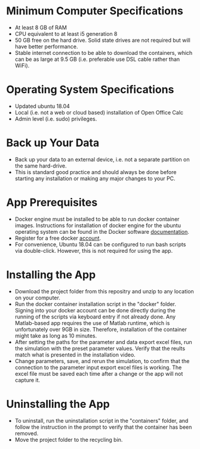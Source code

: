 # Minimum Computer Specifications
- At least 8 GB of RAM
- CPU equivalent to at least i5 generation 8
- 50 GB free on the hard drive. Solid state drives are not required but will have better performance.
- Stable internet connection to be able to download the containers, which can be as large at 9.5 GB (i.e. preferable use DSL cable rather than WiFi).

# Operating System Specifications
- Updated ubuntu 18.04
- Local (i.e. not a web or cloud based) installation of Open Office Calc
- Admin level (i.e. sudo) privileges.

# Back up Your Data
- Back up your data to an external device, i.e. not a separate partition on the same hard-drive.
- This is standard good practice and should always be done before starting any installation or making any major changes to your PC.

# App Prerequisites
- Docker engine must be installed to be able to run docker container images. Instructions for installation of docker engine for the ubuntu operating system can be found in the Docker software [documentation](https://docs.docker.com/engine/install/ubuntu/).
- Register for a free docker [account](https://www.docker.com/).
- For convenience, Ubuntu 18.04 can be configured to run bash scripts via double-click. However, this is not required for using the app.

# Installing the App
- Download the project folder from this repositry and unzip to any location on your computer.
- Run the docker container installation script in the "docker" folder. Signing into your docker account can be done directly during the running of the scripts via keyboard entry if not already done. Any Matlab-based app requires the use of Matlab runtime, which is unfortunately over 9GB in size. Therefore, installation of the container might take as long as 10 minutes.
- After setting the paths for the parameter and data export excel files, run the simulation with the preset parameter values. Verify that the reults match what is presented in the installation video.
- Change parameters, save, and rerun the simulation, to confirm that the connection to the parameter input export excel files is working. The excel file must be saved each time after a change or the app will not capture it.

# Uninstalling the App
- To uninstall, run the uninstallation script in the "containers" folder, and follow the instruction in the prompt to verify that the container has been removed.
- Move the project folder to the recycling bin.


